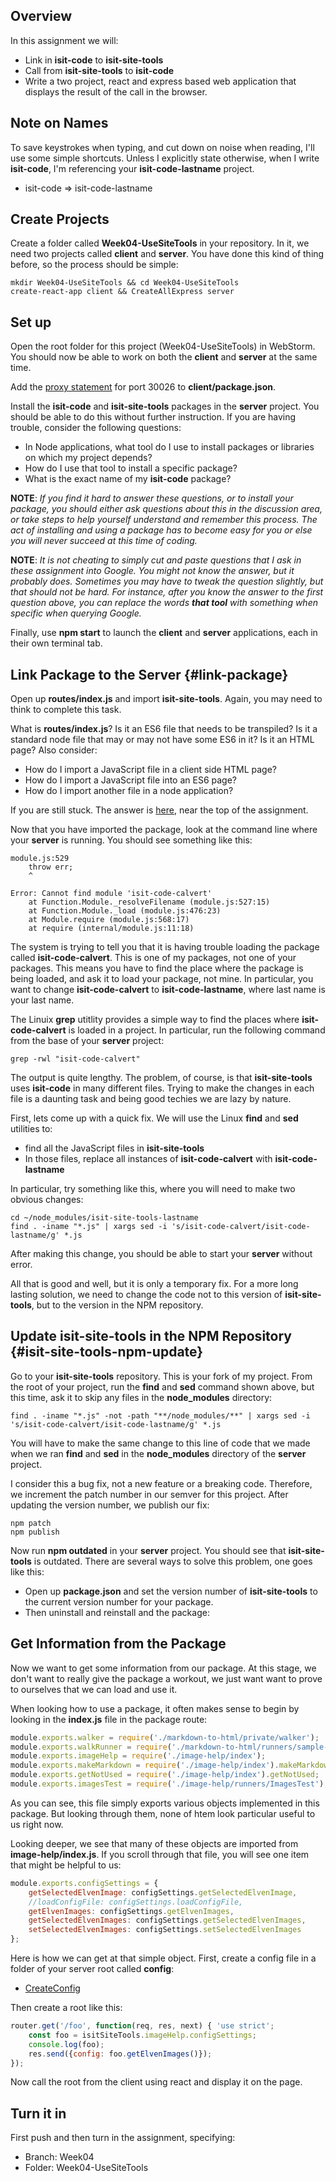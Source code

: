 ## Overview

In this assignment we will:

- Link in **isit-code** to **isit-site-tools**
- Call from **isit-site-tools** to **isit-code**
- Write a two project, react and express based web application that displays the result of the call in the browser.

## Note on Names

To save keystrokes when typing, and cut down on noise when reading, I'll use some simple shortcuts. Unless I explicitly state otherwise, when I write **isit-code**, I'm referencing your **isit-code-lastname** project.

- isit-code => isit-code-lastname

## Create Projects

Create a folder called **Week04-UseSiteTools** in your repository. In it, we need two projects called **client** and **server**. You have done this kind of thing before, so the process should be simple:

```
mkdir Week04-UseSiteTools && cd Week04-UseSiteTools
create-react-app client && CreateAllExpress server
```

## Set up

Open the root folder for this project (Week04-UseSiteTools) in WebStorm. You should now be able to work on both the **client** and **server** at the same time.

Add the [proxy statement][lcs] for port 30026 to **client/package.json**.

Install the **isit-code** and **isit-site-tools** packages in the **server** project. You should be able to do this without further instruction. If you are having trouble, consider the following questions:

- In Node applications, what tool do I use to install packages or libraries on which my project depends?
- How do I use that tool to install a specific package?
- What is the exact name of my **isit-code** package?

**NOTE**: _If you find it hard to answer these questions, or to install your package, you should either ask questions about this in the discussion area, or take steps to help yourself understand and remember this process. The act of installing and using a package has to become easy for you or else you will never succeed at this time of coding._

**NOTE**: _It is not cheating to simply cut and paste questions that I ask in these assignment into Google. You might not know the answer, but it probably does. Sometimes you may have to tweak the question slightly, but that should not be hard. For instance, after you know the answer to the first question above, you can replace the words **that tool** with something when specific when querying Google._

Finally, use **npm start** to launch the **client** and **server** applications, each in their own terminal tab.

## Link Package to the Server {#link-package}

Open up **routes/index.js** and import **isit-site-tools**. Again, you may need to think to complete this task.

What is **routes/index.js**? Is it an ES6 file that needs to be transpiled? Is it a standard node file that may or may not have some ES6 in it? Is it an HTML page? Also consider:

- How do I import a JavaScript file in a client side HTML page?
- How do I import a JavaScript file into an ES6 page?
- How do I import another file in a node application?

If you are still stuck. The answer is [here][uic], near the top of the assignment.

Now that you have imported the package, look at the command line where your **server** is running. You should see something like this:

```
module.js:529
    throw err;
    ^

Error: Cannot find module 'isit-code-calvert'
    at Function.Module._resolveFilename (module.js:527:15)
    at Function.Module._load (module.js:476:23)
    at Module.require (module.js:568:17)
    at require (internal/module.js:11:18)
```

The system is trying to tell you that it is having trouble loading the package called **isit-code-calvert**. This is one of my packages, not one of your packages. This means you have to find the place where the package is being loaded, and ask it to load your package, not mine. In particular, you want to change **isit-code-calvert** to **isit-code-lastname**, where last name is your last name.

The Linuix **grep** utitlity provides a simple way to find the places where **isit-code-calvert** is loaded in a project. In particular, run the following command from the base of your **server** project:

```
grep -rwl "isit-code-calvert"
```

The output is quite lengthy. The problem, of course, is that **isit-site-tools** uses **isit-code** in many different files. Trying to make the changes in each file is a daunting task and being good techies we are lazy by nature.

First, lets come up with a quick fix. We will use the Linux **find** and **sed** utilities to:

- find all the JavaScript files in **isit-site-tools**
- In those files, replace all instances of **isit-code-calvert** with **isit-code-lastname**

In particular, try something like this, where you will need to make two obvious changes:

```
cd ~/node_modules/isit-site-tools-lastname
find . -iname "*.js" | xargs sed -i 's/isit-code-calvert/isit-code-lastname/g' *.js
```

After making this change, you should be able to start your **server** without error.

All that is good and well, but it is only a temporary fix. For a more long lasting solution, we need to change the code not to this version of **isit-site-tools**, but to the version in the NPM repository.

## Update **isit-site-tools** in the NPM Repository {#isit-site-tools-npm-update}

Go to your **isit-site-tools** repository. This is your fork of my project. From the root of your project, run the **find** and **sed** command shown above, but this time, ask it to skip any files in the **node_modules** directory:

```
find . -iname "*.js" -not -path "**/node_modules/**" | xargs sed -i 's/isit-code-calvert/isit-code-lastname/g' *.js
```

You will have to make the same change to this line of code that we made when we ran **find** and **sed** in the **node_modules** directory of the **server** project.

I consider this a bug fix, not a new feature or a breaking code. Therefore, we increment the patch number in our semver for this project. After updating the version number, we publish our fix:

```
npm patch
npm publish
```

Now run **npm outdated** in your **server** project. You should see that **isit-site-tools** is outdated. There are several ways to solve this problem, one goes like this:

- Open up **package.json** and set the version number of **isit-site-tools** to the current version number for your package.
- Then uninstall and reinstall and the package:

## Get Information from the Package

Now we want to get some information from our package. At this stage, we don't want to really give the package a workout, we just want want to prove to ourselves that we can load and use it.

When looking how to use a package, it often makes sense to begin by looking in the **index.js** file in the package route:

```javascript
module.exports.walker = require('./markdown-to-html/private/walker');
module.exports.walkRunner = require('./markdown-to-html/runners/sample-runner');
module.exports.imageHelp = require('./image-help/index');
module.exports.makeMarkdown = require('./image-help/index').makeMarkdown;
module.exports.getNotUsed = require('./image-help/index').getNotUsed;
module.exports.imagesTest = require('./image-help/runners/ImagesTest');
```

As you can see, this file simply exports various objects implemented in this package. But looking through them, none of htem look particular useful to us right now.

Looking deeper, we see that many of these objects are imported from **image-help/index.js**. If you scroll through that file, you will see one item that might be helpful to us:

```javascript
module.exports.configSettings = {
    getSelectedElvenImage: configSettings.getSelectedElvenImage,
    //loadConfigFile: configSettings.loadConfigFile,
    getElvenImages: configSettings.getElvenImages,
    getSelectedElvenImages: configSettings.getSelectedElvenImages,
    setSelectedElvenImages: configSettings.setSelectedElvenImages
};
```

Here is how we can get at that simple object. First, create a config file in a folder of your server root called **config**:

- [CreateConfig][cc]

Then create a root like this:

```javascript
router.get('/foo', function(req, res, next) { 'use strict';
    const foo = isitSiteTools.imageHelp.configSettings;
    console.log(foo);
    res.send({config: foo.getElvenImages()});
});
```

Now call the root from the client using react and display it on the page.

## Turn it in

First push and then turn in the assignment, specifying:

- Branch: Week04
- Folder: Week04-UseSiteTools

[cc]: http://www.ccalvert.net/books/CloudNotes/Assignments/React/ElvenWebCraftsStarter.html#the-config-file
[lcs]: http://www.ccalvert.net/books/CloudNotes/Assignments/React/RestBasics.html#link-client-and-server
[uic]: http://www.ccalvert.net/books/CloudNotes/Assignments/Npm/NpmUseIsitCode.html
